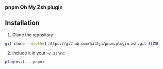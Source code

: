 ### pnpm Oh My Zsh plugin


## Installation

1. Clone the repository
```bash
git clone --depth=1 https://github.com/mat2ja/pnpm.plugin.zsh.git ${ZSH_CUSTOM:-$HOME/.oh-my-zsh/custom}/plugins/pnpm
```

2. Include it in your `~/.zshrc`:

```bash
plugins=(... pnpm)
```

